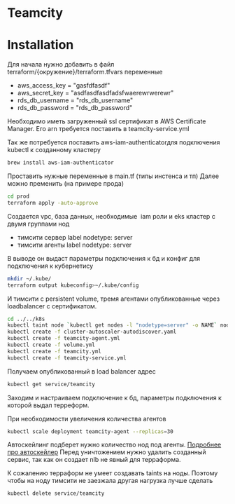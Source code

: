 # Teamcity

# Installation

Для начала нужно добавить в файл terraform/{окружение}/terraform.tfvars 
переменные 
- aws_access_key  = "gasfdfasdf"
- aws_secret_key  = "asdfasdfasdfadsfwaerewrwerewr"
- rds_db_username = "rds_db_username"
- rds_db_password = "rds_db_password"

Необходимо иметь загруженный ssl сертификат в AWS Certificate Manager. Его arn требуется поставить в teamcity-service.yml

Так же потребуется поставить  aws-iam-authenticatorдля подключения kubectl к созданному кластеру
```sh
brew install aws-iam-authenticator
```

Проставить нужные переменные в main.tf (типы инстенса и тп)
Далее можно пременить (на примере прода)

```sh
cd prod
terraform apply -auto-approve
```
Создается vpc, база данных, необходимые  iam роли и eks кластер с двумя группами нод
 - тимсити сервер label nodetype: server
 - тимсити агенты label nodetype: server

В выводе он выдаст параметры подключения к бд и конфиг для подключения к кубернетису
```sh
mkdir ~/.kube/
terraform output kubeconfig>~/.kube/config
```

И тимсити с persistent volume, тремя агентами опубликованные через loadbalancer с сертификатом. 
```sh
cd ../../k8s
kubectl taint node `kubectl get nodes -l "nodetype=server" -o NAME` node-role/teamcityserver="":NoSchedule
kubectl create -f cluster-autoscaler-autodiscover.yaml
kubectl create -f teamcity-agent.yml
kubectl create -f volume.yml
kubectl create -f teamcity.yml
kubectl create -f teamcity-service.yml
```
Получаем опубликованный в load balancer адрес
```sh
kubectl get service/teamcity
```

Заходим и настраиваем подключение к бд, параметры подключения к которой выдал терреформ. 

При необходимости увеличения количества агентов
```sh
kubectl scale deployment teamcity-agent --replicas=30
```
Автоскейлинг подберет нужно количество нод под агенты. [Подробнее про автоскейлер](https://docs.aws.amazon.com/eks/latest/userguide/cluster-autoscaler.html)
Перед уничтожением нужно удалить созданный сервис, так как он создает nlb не явный для терраформа.

К сожалению терраформ не умеет создавать taints на ноды. 
Поэтому чтобы на ноду тимсити не заезжала другая нагрузка лучше сделать



```sh
kubectl delete service/teamcity
```

